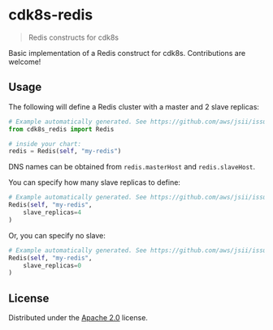 # cdk8s-redis

> Redis constructs for cdk8s

Basic implementation of a Redis construct for cdk8s. Contributions are welcome!

## Usage

The following will define a Redis cluster with a master and 2 slave replicas:

```python
# Example automatically generated. See https://github.com/aws/jsii/issues/826
from cdk8s_redis import Redis

# inside your chart:
redis = Redis(self, "my-redis")
```

DNS names can be obtained from `redis.masterHost` and `redis.slaveHost`.

You can specify how many slave replicas to define:

```python
# Example automatically generated. See https://github.com/aws/jsii/issues/826
Redis(self, "my-redis",
    slave_replicas=4
)
```

Or, you can specify no slave:

```python
# Example automatically generated. See https://github.com/aws/jsii/issues/826
Redis(self, "my-redis",
    slave_replicas=0
)
```

## License

Distributed under the [Apache 2.0](./LICENSE) license.
